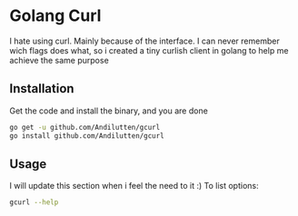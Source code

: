 # Golang Curl
I hate using curl. Mainly because of the interface. I can never remember wich flags does what, so i created a tiny curlish client in golang to help me achieve the same purpose

## Installation
Get the code and install the binary, and you are done
```bash
go get -u github.com/Andilutten/gcurl
go install github.com/Andilutten/gcurl
```

## Usage
I will update this section when i feel the need to it :) 
To list options:
```bash
gcurl --help
```
